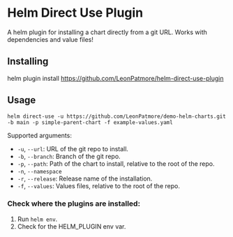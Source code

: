 # Helm Direct Use Plugin

A helm plugin for installing a chart directly from a git URL. Works with dependencies and value files!

## Installing

helm plugin install https://github.com/LeonPatmore/helm-direct-use-plugin

## Usage

`helm direct-use -u https://github.com/LeonPatmore/demo-helm-charts.git -b main -p simple-parent-chart -f example-values.yaml`

Supported arguments:

- `-u`, `--url`: URL of the git repo to install.
- `-b`, `--branch`: Branch of the git repo.
- `-p`, `--path`: Path of the chart to install, relative to the root of the repo.
- `-n`, `--namespace`
- `-r`, `--release`: Release name of the installation.
- `-f`, `--values`: Values files, relative to the root of the repo.

### Check where the plugins are installed:

1. Run `helm env`.
2. Check for the HELM_PLUGIN env var.
